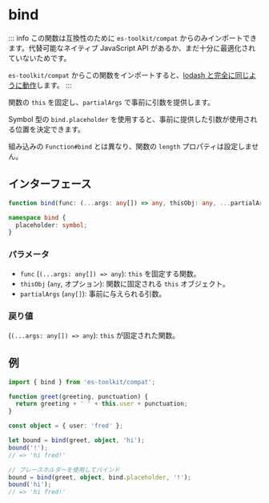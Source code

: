 # bind

::: info
この関数は互換性のために `es-toolkit/compat` からのみインポートできます。代替可能なネイティブ JavaScript API があるか、まだ十分に最適化されていないためです。

`es-toolkit/compat` からこの関数をインポートすると、[lodash と完全に同じように動作](../../../compatibility.md)します。
:::

関数の `this` を固定し、`partialArgs` で事前に引数を提供します。

Symbol 型の `bind.placeholder` を使用すると、事前に提供した引数が使用される位置を決定できます。

組み込みの `Function#bind` とは異なり、関数の `length` プロパティは設定しません。

## インターフェース

```typescript
function bind(func: (...args: any[]) => any, thisObj: any, ...partialArgs: any[]): (...args: any[]) => any;

namespace bind {
  placeholder: symbol;
}
```

### パラメータ

- `func` (`(...args: any[]) => any`): `this` を固定する関数。
- `thisObj` (`any`, オプション): 関数に固定される `this` オブジェクト。
- `partialArgs` (`any[]`): 事前に与えられる引数。

### 戻り値

(`(...args: any[]) => any`): `this` が固定された関数。

## 例

```typescript
import { bind } from 'es-toolkit/compat';

function greet(greeting, punctuation) {
  return greeting + ' ' + this.user + punctuation;
}

const object = { user: 'fred' };

let bound = bind(greet, object, 'hi');
bound('!');
// => 'hi fred!'

// プレースホルダーを使用してバインド
bound = bind(greet, object, bind.placeholder, '!');
bound('hi');
// => 'hi fred!'
```
